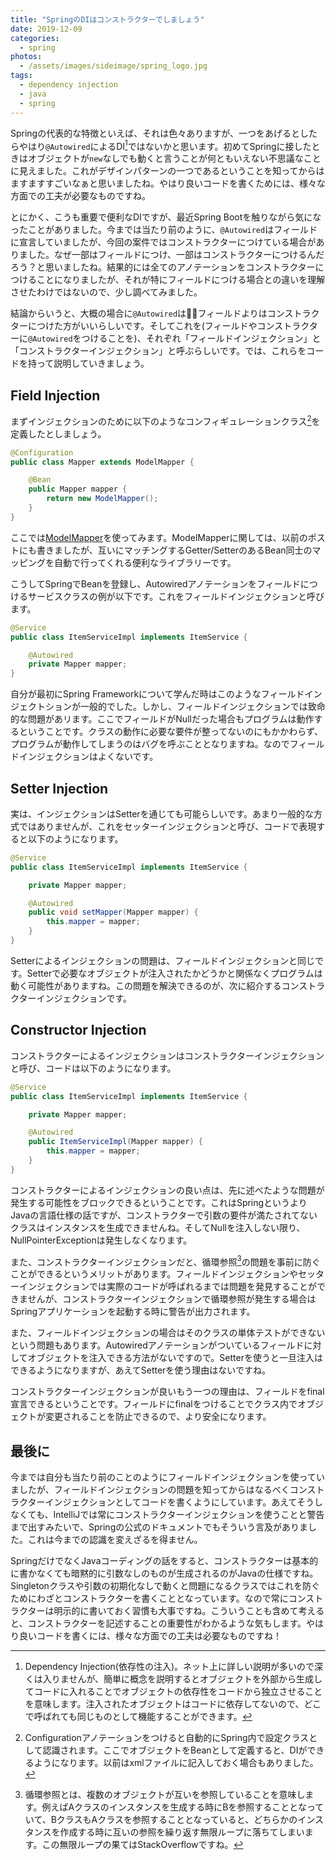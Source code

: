 ```yaml
---
title: "SpringのDIはコンストラクターでしましょう"
date: 2019-12-09
categories: 
  - spring
photos:
  - /assets/images/sideimage/spring_logo.jpg
tags:
  - dependency injection
  - java
  - spring
---
```


Springの代表的な特徴といえば、それは色々ありますが、一つをあげるとしたらやはり`@Autowired`によるDI[^1]ではないかと思います。初めてSpringに接したときはオブジェクトが`new`なしでも動くと言うことが何ともいえない不思議なことに見えました。これがデザインパターンの一つであるということを知ってからはますますすごいなぁと思いましたね。やはり良いコードを書くためには、様々な方面での工夫が必要なものですね。

とにかく、こうも重要で便利なDIですが、最近Spring Bootを触りながら気になったことがありました。今までは当たり前のように、`@Autowired`はフィールドに宣言していましたが、今回の案件ではコンストラクターにつけている場合がありました。なぜ一部はフィールドにつけ、一部はコンストラクターにつけるんだろう？と思いましたね。結果的には全てのアノテーションをコンストラクターにつけることになりましたが、それが特にフィールドにつける場合との違いを理解させたわけではないので、少し調べてみました。

結論からいうと、大概の場合に`@Autowired`はフィールドよりはコンストラクターにつけた方がいいらしいです。そしてこれを(フィールドやコンストラクターに`@Autowired`をつけることを)、それぞれ「フィールドインジェクション」と「コンストラクターインジェクション」と呼ぶらしいです。では、これらをコードを持って説明していきましょう。

## Field Injection

まずインジェクションのために以下のようなコンフィギュレーションクラス[^2]を定義したとしましょう。

```java
@Configuration
public class Mapper extends ModelMapper {

    @Bean
    public Mapper mapper {
        return new ModelMapper();
    }
}
```

ここでは[ModelMapper](http://modelmapper.org/)を使ってみます。ModelMapperに関しては、以前のポストにも書きましたが、互いにマッチングするGetter/SetterのあるBean同士のマッピングを自動で行ってくれる便利なライブラリーです。

こうしてSpringでBeanを登録し、Autowiredアノテーションをフィールドにつけるサービスクラスの例が以下です。これをフィールドインジェクションと呼びます。

```java
@Service
public class ItemServiceImpl implements ItemService {

    @Autowired
    private Mapper mapper;
}
```

自分が最初にSpring Frameworkについて学んだ時はこのようなフィールドインジェクトションが一般的でした。しかし、フィールドインジェクションでは致命的な問題があリます。ここでフィールドがNullだった場合もプログラムは動作するということです。クラスの動作に必要な要件が整ってないのにもかかわらず、プログラムが動作してしまうのはバグを呼ぶこととなりますね。なのでフィールドインジェクションはよくないです。

## Setter Injection

実は、インジェクションはSetterを通じても可能らしいです。あまり一般的な方式ではありませんが、これをセッターインジェクションと呼び、コードで表現すると以下のようになります。

```java
@Service
public class ItemServiceImpl implements ItemService {

    private Mapper mapper;

    @Autowired
    public void setMapper(Mapper mapper) {
        this.mapper = mapper;
    }
}
```

Setterによるインジェクションの問題は、フィールドインジェクションと同じです。Setterで必要なオブジェクトが注入されたかどうかと関係なくプログラムは動く可能性がありますね。この問題を解決できるのが、次に紹介するコンストラクターインジェクションです。

## Constructor Injection

コンストラクターによるインジェクションはコンストラクターインジェクションと呼び、コードは以下のようになります。

```java
@Service
public class ItemServiceImpl implements ItemService {

    private Mapper mapper;

    @Autowired
    public ItemServiceImpl(Mapper mapper) {
        this.mapper = mapper;
    }
}
```

コンストラクターによるインジェクションの良い点は、先に述べたような問題が発生する可能性をブロックできるということです。これはSpringというよりJavaの言語仕様の話ですが、コンストラクターで引数の要件が満たされてないクラスはインスタンスを生成できませんね。そしてNullを注入しない限り、NullPointerExceptionは発生しなくなります。

また、コンストラクターインジェクションだと、循環参照[^3]の問題を事前に防ぐことができるというメリットがあります。フィールドインジェクションやセッターインジェクションでは実際のコードが呼ばれるまでは問題を発見することができませんが、コンストラクターインジェクションで循環参照が発生する場合はSpringアプリケーションを起動する時に警告が出力されます。

また、フィールドインジェクションの場合はそのクラスの単体テストができないという問題もあります。Autowiredアノテーションがついているフィールドに対してオブジェクトを注入できる方法がないですので。Setterを使うと一旦注入はできるようになりますが、あえてSetterを使う理由はないですね。

コンストラクターインジェクションが良いもう一つの理由は、フィールドをfinal宣言できるということです。フィールドにfinalをつけることでクラス内でオブジェクトが変更されることを防止できるので、より安全になります。

## 最後に

今までは自分も当たり前のことのようにフィールドインジェクションを使っていましたが、フィールドインジェクションの問題を知ってからはなるべくコンストラクターインジェクションとしてコードを書くようにしています。あえてそうしなくても、IntelliJでは常にコンストラクターインジェクションを使うことと警告まで出すみたいで、Springの公式のドキュメントでもそういう言及がありました。これは今までの認識を変えざるを得ません。

SpringだけでなくJavaコーディングの話をすると、コンストラクターは基本的に書かなくても暗黙的に引数なしのものが生成されるのがJavaの仕様ですね。Singletonクラスや引数の初期化なしで動くと問題になるクラスではこれを防ぐためにわざとコンストラクターを書くこととなっています。なので常にコンストラクターは明示的に書いておく習慣も大事ですね。こういうことも含めて考えると、コンストラクターを記述することの重要性がわかるような気もします。やはり良いコードを書くには、様々な方面での工夫は必要なものですね！

[^1]: Dependency Injection(依存性の注入)。ネット上に詳しい説明が多いので深くは入りませんが、簡単に概念を説明するとオブジェクトを外部から生成してコードに入れることでオブジェクトの依存性をコードから独立させることを意味します。注入されたオブジェクトはコードに依存してないので、どこで呼ばれても同じものとして機能することができます。
[^2]: Configurationアノテーションをつけると自動的にSpring内で設定クラスとして認識されます。ここでオブジェクトをBeanとして定義すると、DIができるようになります。以前はxmlファイルに記入しておく場合もありました。
[^3]: 循環参照とは、複数のオブジェクトが互いを参照していることを意味します。例えばAクラスのインスタンスを生成する時にBを参照することとなっていて、BクラスもAクラスを参照することとなっていると、どちらかのインスタンスを作成する時に互いの参照を繰り返す無限ループに落ちてしまいます。この無限ループの果てはStackOverflowですね。